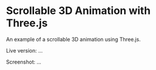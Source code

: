 # Scrollable 3D Animation with Three.js

An example of a scrollable 3D animation using Three.js.

Live version: ...

Screenshot: ...
